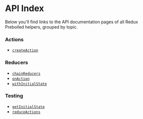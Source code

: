 # API Index

Below you'll find links to the API documentation pages of all Redux Preboiled
helpers, grouped by topic.

### Actions

* [`createAction`](./createAction.md)

### Reducers

* [`chainReducers`](./chainReducers.md)
* [`onAction`](./onAction.md)
* [`withInitialState`](./withInitialState.md)

### Testing

* [`getInitialState`](./getInitialState.md)
* [`reduceActions`](./reduceActions.md)
